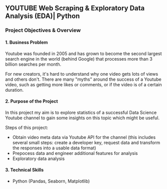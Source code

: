 ## YOUTUBE Web Scraping & Exploratory Data Analysis (EDA)| Python 

### Project Objectives & Overview
#### 1. Business Problem

Youtube was founded in 2005 and has grown to become the second largest search engine in the world (behind Google) that processes more than 3 billion searches per month.

For new creators, it's hard to understand why one video gets lots of views and others don't. There are many "myths" around the success of a Youtube video, such as getting more likes or comments, or if the video is of a certain duration.

#### 2. Purpose of the Project

In this project my aim is to explore statistics of a successful Data Science Youtube channel to gain some insights on this topic which might be useful.

Steps of this project:
- Obtain video meta data via Youtube API for the channel (this includes several small steps: create a developer key, request data and transform the responses into a usable data format)
- Prepocess data and engineer additional features for analysis
- Exploratory data analysis


#### 3. Technical Skills

- Python (Pandas, Seaborn, Matplotlib)
